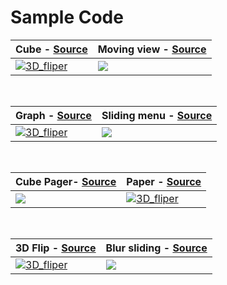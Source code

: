 # Sample Code

Cube - [Source](https://github.com/muabe/Samples/blob/master/propose_cube/src/com/example/test/MainActivity.java) | Moving view - [Source](https://github.com/muabe/Samples/blob/master/moving_view/src/com/markjmind/sample/propose/moving/MainActivity.java)
---|---
[![3D_fliper](https://github.com/muabe/Samples/blob/master/images/cube.gif)](https://github.com/muabe/Samples/blob/master/propose_cube/src/com/example/test/MainActivity.java) | [![](https://github.com/muabe/Samples/blob/master/images/moving_view.gif)](https://github.com/muabe/Samples/blob/master/moving_view/src/com/markjmind/sample/propose/moving/MainActivity.java)

<br>

Graph - [Source](https://github.com/muabe/Samples/blob/master/propose_graphtest/src/com/example/graphtest/MainActivity.java) | Sliding menu - [Source](https://github.com/muabe/Samples/blob/master/sldingmenu/src/com/markjmind/propose/sample/slidingmenu/MainActivity.java)
---|---
[![3D_fliper](https://github.com/muabe/Samples/blob/master/images/graph2.gif)](https://github.com/muabe/Samples/blob/master/propose_graphtest/src/com/example/graphtest/MainActivity.java) | [![](https://github.com/muabe/Samples/blob/master/images/sliding_menu.gif)](https://github.com/muabe/Samples/blob/master/sldingmenu/src/com/markjmind/propose/sample/slidingmenu/MainActivity.java)

<br>

Cube Pager- [Source](https://github.com/muabe/Samples/blob/master/propose_cubePager/src/com/example/cubepager/MainActivity.java) | Paper - [Source](https://github.com/muabe/Samples/blob/master/paper/src/com/markjmind/propose/sample/paper/MainActivity.java)
---|---
[![](https://github.com/muabe/Samples/blob/master/images/pager.gif)](https://https://github.com/muabe/Samples/blob/master/propose_cubePager/src/com/example/cubepager/MainActivity.java) | [![3D_fliper](https://github.com/muabe/Samples/blob/master/images/page_flip.gif)](https://github.com/muabe/Samples/blob/master/paper/src/com/markjmind/propose/sample/paper/MainActivity.java)

<br>

3D Flip - [Source](https://github.com/muabe/Samples/blob/master/3DFlip/src/com/markjmind/propose/sample/flip/MainActivity.java) | Blur sliding - [Source](https://github.com/muabe/Samples/blob/master/SlidingDrawer/src/com/markjmind/propose/sample/slidingdrawer/MainActivity.java)
---|---
[![3D_fliper](https://github.com/muabe/Samples/blob/master/images/3D_fliper.gif)](https://github.com/muabe/Samples/blob/master/3DFlip/src/com/markjmind/propose/sample/flip/MainActivity.java) | [![](https://github.com/muabe/Samples/blob/master/images/blur_sliding.gif)](https://github.com/muabe/Samples/blob/master/SlidingDrawer/src/com/markjmind/propose/sample/slidingdrawer/MainActivity.java)

<br>





